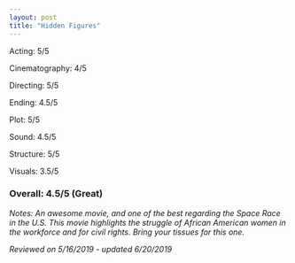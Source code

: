 ```yaml
---
layout: post
title: "Hidden Figures"
---
```


Acting: 5/5

Cinematography: 4/5

Directing: 5/5

Ending: 4.5/5

Plot: 5/5

Sound: 4.5/5

Structure: 5/5

Visuals: 3.5/5

### Overall: 4.5/5 (Great)

*Notes: An awesome movie, and one of the best regarding the Space Race in the U.S. This movie highlights the struggle of African
American women in the workforce and for civil rights. Bring your tissues for this one.*

*Reviewed on 5/16/2019 - updated 6/20/2019*
